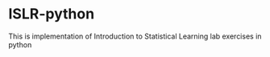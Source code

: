 # ISLR-python
This is implementation of Introduction to Statistical Learning lab exercises in python
